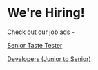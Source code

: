 
# We're Hiring!

Check out our job ads -

[Senior Taste Tester](https://github.com/lycheepearls/jobs/blob/main/seniortaster.md)

[Developers (Junior to Senior)](https://github.com/lycheepearls/jobs/blob/main/developers.md)
